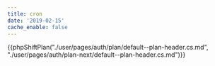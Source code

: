 ```yaml
---
title: cron
date: '2019-02-15'
cache_enable: false
---
```


{{phpShiftPlan("./user/pages/auth/plan/default--plan-header.cs.md", "./user/pages/auth/plan-next/default--plan-header.cs.md")}}